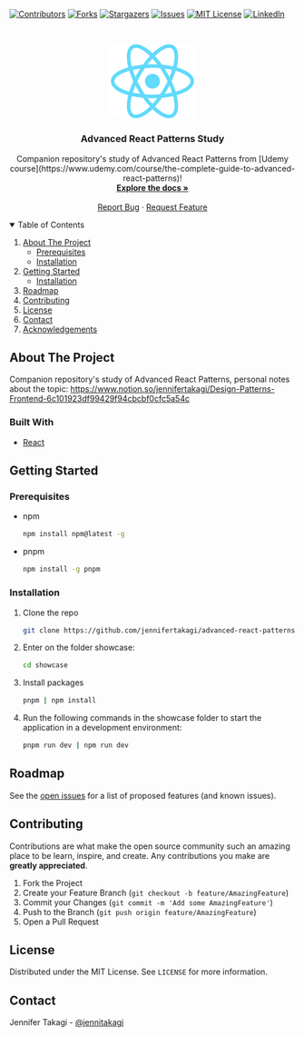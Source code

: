 <!-- Inspired by https://gist.githubusercontent.com/jennifertakagi/b5f87018d44ccfe910f4c0e7ad74b4c8/raw/2d306a94bf9f391c2bdac347667f6accf0db1bd9/readme.md -->

<!-- PROJECT SHIELDS -->

[![Contributors][contributors-shield]][contributors-url]
[![Forks][forks-shield]][forks-url]
[![Stargazers][stars-shield]][stars-url]
[![Issues][issues-shield]][issues-url]
[![MIT License][license-shield]][license-url]
[![LinkedIn][linkedin-shield]][linkedin-url]

<!-- PROJECT LOGO -->
<br />
<p align="center">
  <a href="https://github.com/jennifertakagi/advanced-react-patterns">
    <img src="docs/logo.png" alt="Logo" width="150">
  </a>

  <h3 align="center">Advanced React Patterns Study</h3>

  <p align="center">
    Companion repository's study of Advanced React Patterns from [Udemy course](https://www.udemy.com/course/the-complete-guide-to-advanced-react-patterns)!
    <br />
    <a href="https://github.com/jennifertakagi/advanced-react-patterns"><strong>Explore the docs »</strong></a>
    <br />
    <br />
    <a href="https://github.com/jennifertakagi/advanced-react-patterns/issues">Report Bug</a>
    ·
    <a href="https://github.com/jennifertakagi/advanced-react-patterns/issues">Request Feature</a>
  </p>
</p>

<!-- TABLE OF CONTENTS -->
<details open="open">
  <summary>Table of Contents</summary>
  <ol>
    <li>
      <a href="#about-the-project">About The Project</a>
     <ul>
        <li><a href="#prerequisites">Prerequisites</a></li>
        <li><a href="#installation">Installation</a></li>
      </ul>
    </li>
    <li>
      <a href="#getting-started">Getting Started</a>
      <ul>
        <li><a href="#installation">Installation</a></li>
      </ul>
    </li>
    <li><a href="#roadmap">Roadmap</a></li>
    <li><a href="#contributing">Contributing</a></li>
    <li><a href="#license">License</a></li>
    <li><a href="#contact">Contact</a></li>
    <li><a href="#acknowledgements">Acknowledgements</a></li>
  </ol>
</details>

<!-- ABOUT THE PROJECT -->

## About The Project

Companion repository's study of Advanced React Patterns, personal notes about the topic: https://www.notion.so/jennifertakagi/Design-Patterns-Frontend-6c101923df99429f94cbcbf0cfc5a54c

### Built With

- [React](https://react.dev/)

<!-- GETTING STARTED -->

## Getting Started

### Prerequisites

- npm

  ```sh
  npm install npm@latest -g
  ```

- pnpm

  ```sh
  npm install -g pnpm
  ```

### Installation

1. Clone the repo
   ```sh
   git clone https://github.com/jennifertakagi/advanced-react-patterns.git
   ```
2. Enter on the folder showcase:
   ```sh
   cd showcase
   ```
3. Install packages
   ```sh
   pnpm | npm install
   ```
4. Run the following commands in the showcase folder to start the application in a development environment:
   ```sh
   pnpm run dev | npm run dev
   ```

<!-- ROADMAP -->

## Roadmap

See the [open issues](https://github.com/jennifertakagi/advanced-react-patterns/issues) for a list of proposed features (and known issues).

<!-- CONTRIBUTING -->

## Contributing

Contributions are what make the open source community such an amazing place to be learn, inspire, and create. Any contributions you make are **greatly appreciated**.

1. Fork the Project
2. Create your Feature Branch (`git checkout -b feature/AmazingFeature`)
3. Commit your Changes (`git commit -m 'Add some AmazingFeature'`)
4. Push to the Branch (`git push origin feature/AmazingFeature`)
5. Open a Pull Request

<!-- LICENSE -->

## License

Distributed under the MIT License. See `LICENSE` for more information.

<!-- CONTACT -->

## Contact

Jennifer Takagi - [@jennitakagi](https://twitter.com/jennitakagi)

<!-- MARKDOWN LINKS & IMAGES -->
<!-- https://www.markdownguide.org/basic-syntax/#reference-style-links -->

[contributors-shield]: https://img.shields.io/github/contributors/jennifertakagi/advanced-react-patterns.svg?style=for-the-badge
[contributors-url]: https://github.com/jennifertakagi/advanced-react-patterns/graphs/contributors
[forks-shield]: https://img.shields.io/github/forks/jennifertakagi/advanced-react-patterns.svg?style=for-the-badge
[forks-url]: https://github.com/jennifertakagi/advanced-react-patterns/network/members
[stars-shield]: https://img.shields.io/github/stars/jennifertakagi/advanced-react-patterns.svg?style=for-the-badge
[stars-url]: https://github.com/jennifertakagi/advanced-react-patterns/stargazers
[issues-shield]: https://img.shields.io/github/issues/jennifertakagi/advanced-react-patterns.svg?style=for-the-badge
[issues-url]: https://github.com/jennifertakagi/advanced-react-patterns/issues
[license-shield]: https://img.shields.io/github/license/jennifertakagi/advanced-react-patterns.svg?style=for-the-badge
[license-url]: https://github.com/jennifertakagi/advanced-react-patterns/blob/master/LICENSE.txt
[linkedin-shield]: https://img.shields.io/badge/-LinkedIn-black.svg?style=for-the-badge&logo=linkedin&colorB=555
[linkedin-url]: https://linkedin.com/in/jennifertakagi
